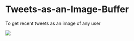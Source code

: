 # Tweets-as-an-Image-Buffer
To get recent tweets as an image of any user

<img src="https://fierce-spire-82515.herokuapp.com/?twitterHandle=wesbos&count=5"/>

